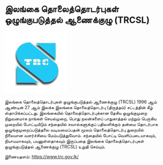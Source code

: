 # இலங்கை தொலைத்தொடர்புகள் ஒழுங்குபடுத்தல் ஆணைக்குழு (TRCSL)

![](../../../img/img/logo-TRCSL.jpg)

இலங்கை தொலைத்தொடர்புகள் ஒழுங்குபடுத்தல் ஆணைக்குழு (TRCSL) 1996 ஆம் ஆண்டின் 27 ஆம் இலக்க இலங்கை தொலைத்தொடர்பு (திருத்தம்) சட்டத்தின் கீழ் ஸ்தாபிக்கப்பட்டது. இலங்கையில் தொலைத்தொடர்புக்கான தேசிய ஒழுங்குமுறை நிறுவனமாக நாங்கள் செயல்முறை, பொது நலன்களைப் பாதுகாத்தல் மற்றும் பெருகிய முறையில் போட்டியிடும் சந்தையில் சவால்களுக்குப் பதிலளிக்கும் தன்மை தொடர்பாக ஒழுங்குமுறைப்படுத்தலை வடிவமைப்பதன் மூலம் தொலைத்தொடர்பு துறையில் நிலையான வளர்ச்சியை மேம்படுத்துவோம். சந்தையில் போட்டி வெளிப்படையாகவும், நியாயமாகவும், பயனுள்ளதாகவும் இருப்பதை இலங்கை தொலைத்தொடர்புகள் ஒழுங்குபடுத்தல் ஆணைக்குழு (TRCSL) உறுதி செய்யும்.

இணையதளம்:  https://www.trc.gov.lk/
